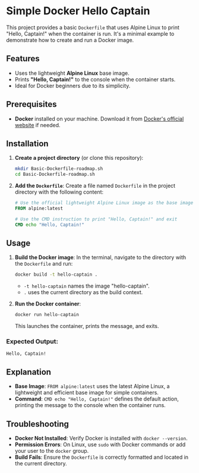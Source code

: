 # Simple Docker Hello Captain

This project provides a basic `Dockerfile` that uses Alpine Linux to print "Hello, Captain!" when the container is run. It's a minimal example to demonstrate how to create and run a Docker image.

## Features

- Uses the lightweight **Alpine Linux** base image.
- Prints **"Hello, Captain!"** to the console when the container starts.
- Ideal for Docker beginners due to its simplicity.

## Prerequisites

- **Docker** installed on your machine. Download it from [Docker's official website](https://www.docker.com/get-started) if needed.

## Installation

1. **Create a project directory** (or clone this repository):
   ```bash
   mkdir Basic-Dockerfile-roadmap.sh
   cd Basic-Dockerfile-roadmap.sh
   ```

2. **Add the `Dockerfile`**:
   Create a file named `Dockerfile` in the project directory with the following content:
   ```dockerfile
   # Use the official lightweight Alpine Linux image as the base image
   FROM alpine:latest

   # Use the CMD instruction to print "Hello, Captain!" and exit
   CMD echo "Hello, Captain!"
   ```

## Usage

1. **Build the Docker image**:
   In the terminal, navigate to the directory with the `Dockerfile` and run:
   ```bash
   docker build -t hello-captain .
   ```
   - `-t hello-captain` names the image "hello-captain".
   - `.` uses the current directory as the build context.

2. **Run the Docker container**:
   ```bash
   docker run hello-captain
   ```
   This launches the container, prints the message, and exits.

### Expected Output:
```
Hello, Captain!
```

## Explanation

- **Base Image**: `FROM alpine:latest` uses the latest Alpine Linux, a lightweight and efficient base image for simple containers.
- **Command**: `CMD echo "Hello, Captain!"` defines the default action, printing the message to the console when the container runs.

## Troubleshooting

- **Docker Not Installed**: Verify Docker is installed with `docker --version`.
- **Permission Errors**: On Linux, use `sudo` with Docker commands or add your user to the `docker` group.
- **Build Fails**: Ensure the `Dockerfile` is correctly formatted and located in the current directory.
